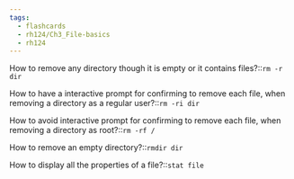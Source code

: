 ```yaml
---
tags:
  - flashcards
  - rh124/Ch3_File-basics
  - rh124
---
```


How to remove any directory though it is empty or it contains files?::`rm -r dir`

<!--SR:!2023-08-11,20,290-->

How to have a interactive prompt for confirming to remove each file, when removing a directory as a regular user?::`rm -ri dir`

<!--SR:!2023-08-17,26,290-->

How to avoid interactive prompt for confirming to remove each file, when removing a directory as root?::`rm -rf /`

<!--SR:!2023-10-15,72,290-->

How to remove an empty directory?::`rmdir dir`

<!--SR:!2023-08-13,22,290-->

How to display all the properties of a file?::`stat file`

<!--SR:!2023-08-07,3,270-->
